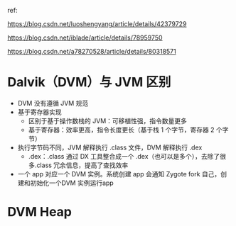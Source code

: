 ref:

https://blog.csdn.net/luoshengyang/article/details/42379729

https://blog.csdn.net/iblade/article/details/78959750

https://blog.csdn.net/a78270528/article/details/80318571



# Dalvik（DVM）与 JVM 区别

- DVM 没有遵循 JVM 规范
- 基于寄存器实现
  - 区别于基于操作数栈的 JVM：可移植性强，指令数量更多
  - 基于寄存器：效率更高，指令长度更长（基于栈 1 个字节，寄存器 2 个字节）
- 执行字节码不同，JVM 解释执行 .class 文件，DVM 解释执行 .dex
  - .dex：.class 通过 DX 工具整合成一个 .dex（也可以是多个），去除了很多.class 冗余信息，提高了查找效率
- 一个 app 对应一个 DVM 实例。系统创建 app 会通知 Zygote fork 自己，创建和初始化一个DVM 实例运行app



# DVM Heap
